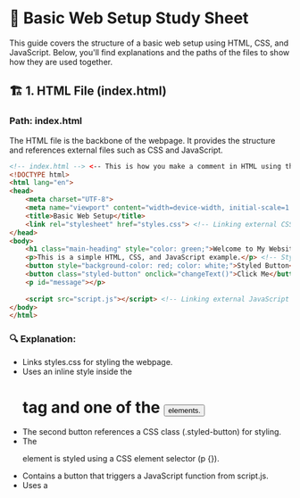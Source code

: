 
# 📖 Basic Web Setup Study Sheet

This guide covers the structure of a basic web setup using HTML, CSS, and JavaScript. Below, you'll find explanations and the paths of the files to show how they are used together.

## 🏗️ 1. HTML File (index.html)

### Path: index.html

The HTML file is the backbone of the webpage. It provides the structure and references external files such as CSS and JavaScript.

``` html
<!-- index.html --> <-- This is how you make a comment in HTML using the arrows --> 
<!DOCTYPE html>
<html lang="en">
<head>
    <meta charset="UTF-8">
    <meta name="viewport" content="width=device-width, initial-scale=1.0">
    <title>Basic Web Setup</title>
    <link rel="stylesheet" href="styles.css"> <!-- Linking external CSS file -->
</head>
<body>
    <h1 class="main-heading" style="color: green;">Welcome to My Website</h1> <!-- Inline style example -->
    <p>This is a simple HTML, CSS, and JavaScript example.</p> <!-- Styled using a CSS element selector p {} in CSS -->
    <button style="background-color: red; color: white;">Styled Button</button> <!-- Inline style example -->
    <button class="styled-button" onclick="changeText()">Click Me</button> <!-- Calls JavaScript function & styled via class -->
    <p id="message"></p>
    
    <script src="script.js"></script> <!-- Linking external JavaScript file -->
</body>
</html>
```

### 🔍 Explanation:

- Links styles.css for styling the webpage.
- Uses an inline style inside the <h1> tag and one of the <button> elements.
- The second button references a CSS class (.styled-button) for styling.
- The <p> element is styled using a CSS element selector (p {}).
- Contains a button that triggers a JavaScript function from script.js.
- Uses a <script> tag at the bottom to include script.js.

## 🎨 2. CSS File (styles.css)

### Path: styles.css

The CSS file is used to style the webpage and improve its appearance.

```css
/* path: styles.css */
body {
    font-family: Arial, sans-serif;
    text-align: center;
    background-color: #f4f4f4;
}

p {
    font-size: 18px;
    color: darkgray;
    line-height: 1.5;
}

button {
    padding: 10px 20px;
    font-size: 16px;
    border: none;
    cursor: pointer;
}

.styled-button {
    background-color: blue;
    color: white;
}

.styled-button:hover {
    background-color: darkblue;
}

.main-heading {
    font-size: 24px;
    font-weight: bold;
}
```

### 🔍 Explanation:
- Sets a background color and font styles for the entire page.
- Uses element selector (p {}) to style all <p> elements in the document, adjusting font size, color, and line spacing.
- Styles the button with padding, colors, and a hover effect.
- Uses inline styles for quick styling within the HTML file.
- Uses element selector (button) to style all buttons by default.
- Uses a class selector (.styled-button) to style a specific button differently.
- Adds a .main-heading class to style <h1> elements separately.

## 🛠️ 3. JavaScript File (script.js)

### Path: script.js

The JavaScript file adds interactivity to the webpage.

```
// script.js
function changeText() {
    document.getElementById("message").innerText = "You clicked the button!";
}
```

### 🔍 Explanation:

Defines a function changeText() that modifies the text inside the <p> element with id="message" when the button is clicked.

This function is triggered via the onclick event on the button in the HTML: 

```html
 <button onclick="changeText()">Click Me</button> <!-- Calls JavaScript function -->
```

## 📌 Summary

- index.html – The structure of the webpage, linking to CSS and JavaScript files.
- styles.css – Styles the webpage, improving its visual presentation.
- script.js – Adds interactivity, making the webpage dynamic.

Together, these files form a basic web setup that allows for styling and interactive functionality. 🚀
